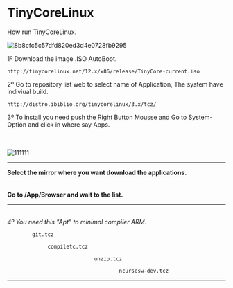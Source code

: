 # TinyCoreLinux
How run TinyCoreLinux.

![8b8cfc5c57dfd820ed3d4e0728fb9295](https://user-images.githubusercontent.com/74788266/128921665-7f5be774-3c25-4910-81b1-142a860e4890.png)


1º Download the image .ISO AutoBoot.

    http://tinycorelinux.net/12.x/x86/release/TinyCore-current.iso

2º Go to repository list web to select name of Application, The system have indiviual build.

    http://distro.ibiblio.org/tinycorelinux/3.x/tcz/
    
    
3º To install you need push the Right Button Mousse and Go to System-Option and click in where say Apps.</b><br>
<br>
<br>

![111111](https://user-images.githubusercontent.com/74788266/128923314-730ebd20-d905-43f0-bc27-58cdddaf1b71.jpg)
________________________________________________________________
<b>Select the mirror where you want download the applications.</b><br>
<br>
<br>
<b> Go to /App/Browser and wait to the list. </b><br>
_____________________________________________________________________________

<br>
<em>4º You need this "Apt" to minimal compiler ARM.</em>


            git.tcz
            
                 compiletc.tcz

                                unzip.tcz

                                        ncursesw-dev.tcz

_________________________________________________________________

    
    






